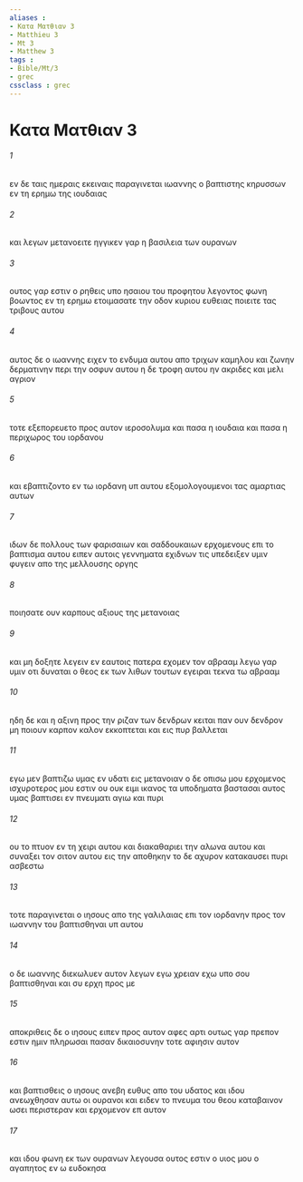 ```yaml
---
aliases : 
- Κατα Ματθιαν 3
- Matthieu 3
- Mt 3
- Matthew 3
tags : 
- Bible/Mt/3
- grec
cssclass : grec
---
```


# Κατα Ματθιαν 3

###### 1
εν δε ταις ημεραις εκειναις παραγινεται ιωαννης ο βαπτιστης κηρυσσων εν τη ερημω της ιουδαιας
###### 2
και λεγων μετανοειτε ηγγικεν γαρ η βασιλεια των ουρανων
###### 3
ουτος γαρ εστιν ο ρηθεις υπο ησαιου του προφητου λεγοντος φωνη βοωντος εν τη ερημω ετοιμασατε την οδον κυριου ευθειας ποιειτε τας τριβους αυτου
###### 4
αυτος δε ο ιωαννης ειχεν το ενδυμα αυτου απο τριχων καμηλου και ζωνην δερματινην περι την οσφυν αυτου η δε τροφη αυτου ην ακριδες και μελι αγριον
###### 5
τοτε εξεπορευετο προς αυτον ιεροσολυμα και πασα η ιουδαια και πασα η περιχωρος του ιορδανου
###### 6
και εβαπτιζοντο εν τω ιορδανη υπ αυτου εξομολογουμενοι τας αμαρτιας αυτων
###### 7
ιδων δε πολλους των φαρισαιων και σαδδουκαιων ερχομενους επι το βαπτισμα αυτου ειπεν αυτοις γεννηματα εχιδνων τις υπεδειξεν υμιν φυγειν απο της μελλουσης οργης
###### 8
ποιησατε ουν καρπους αξιους της μετανοιας
###### 9
και μη δοξητε λεγειν εν εαυτοις πατερα εχομεν τον αβρααμ λεγω γαρ υμιν οτι δυναται ο θεος εκ των λιθων τουτων εγειραι τεκνα τω αβρααμ
###### 10
ηδη δε και η αξινη προς την ριζαν των δενδρων κειται παν ουν δενδρον μη ποιουν καρπον καλον εκκοπτεται και εις πυρ βαλλεται
###### 11
εγω μεν βαπτιζω υμας εν υδατι εις μετανοιαν ο δε οπισω μου ερχομενος ισχυροτερος μου εστιν ου ουκ ειμι ικανος τα υποδηματα βαστασαι αυτος υμας βαπτισει εν πνευματι αγιω και πυρι
###### 12
ου το πτυον εν τη χειρι αυτου και διακαθαριει την αλωνα αυτου και συναξει τον σιτον αυτου εις την αποθηκην το δε αχυρον κατακαυσει πυρι ασβεστω
###### 13
τοτε παραγινεται ο ιησους απο της γαλιλαιας επι τον ιορδανην προς τον ιωαννην του βαπτισθηναι υπ αυτου
###### 14
ο δε ιωαννης διεκωλυεν αυτον λεγων εγω χρειαν εχω υπο σου βαπτισθηναι και συ ερχη προς με
###### 15
αποκριθεις δε ο ιησους ειπεν προς αυτον αφες αρτι ουτως γαρ πρεπον εστιν ημιν πληρωσαι πασαν δικαιοσυνην τοτε αφιησιν αυτον
###### 16
και βαπτισθεις ο ιησους ανεβη ευθυς απο του υδατος και ιδου ανεωχθησαν αυτω οι ουρανοι και ειδεν το πνευμα του θεου καταβαινον ωσει περιστεραν και ερχομενον επ αυτον
###### 17
και ιδου φωνη εκ των ουρανων λεγουσα ουτος εστιν ο υιος μου ο αγαπητος εν ω ευδοκησα

